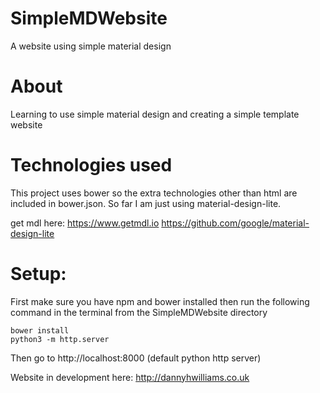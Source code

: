 # SimpleMDWebsite
A website using simple material design

# About
Learning to use simple material design and creating a simple template website

# Technologies used
This project uses bower so the extra technologies other than html are included in bower.json. So far I am just using material-design-lite.

get mdl here:
https://www.getmdl.io
https://github.com/google/material-design-lite

# Setup:
First make sure you have npm and bower installed then run the following command in the terminal from the SimpleMDWebsite directory
```
bower install
python3 -m http.server
```

Then go to http://localhost:8000 (default python http server)

Website in development here: http://dannyhwilliams.co.uk
